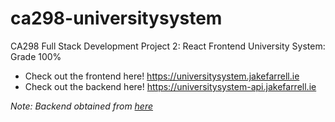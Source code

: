 # ca298-universitysystem
CA298 Full Stack Development Project 2: React Frontend University System: Grade 100% 

- Check out the frontend here! https://universitysystem.jakefarrell.ie
- Check out the backend here! https://universitysystem-api.jakefarrell.ie

*Note: Backend obtained from [here](https://gitlab.computing.dcu.ie/mscriney1/univerityrestapi)*